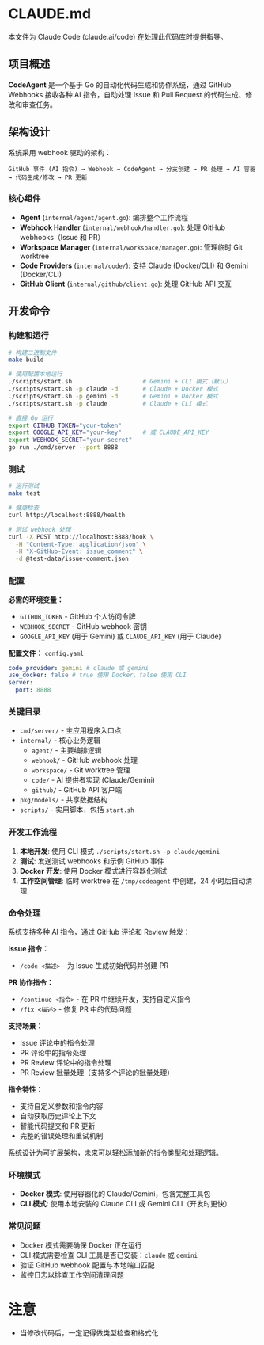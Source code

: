 # CLAUDE.md

本文件为 Claude Code (claude.ai/code) 在处理此代码库时提供指导。

## 项目概述

**CodeAgent** 是一个基于 Go 的自动化代码生成和协作系统，通过 GitHub Webhooks 接收各种 AI 指令，自动处理 Issue 和 Pull Request 的代码生成、修改和审查任务。

## 架构设计

系统采用 webhook 驱动的架构：

```
GitHub 事件 (AI 指令) → Webhook → CodeAgent → 分支创建 → PR 处理 → AI 容器 → 代码生成/修改 → PR 更新
```

### 核心组件

- **Agent** (`internal/agent/agent.go`): 编排整个工作流程
- **Webhook Handler** (`internal/webhook/handler.go`): 处理 GitHub webhooks（Issue 和 PR）
- **Workspace Manager** (`internal/workspace/manager.go`): 管理临时 Git worktree
- **Code Providers** (`internal/code/`): 支持 Claude (Docker/CLI) 和 Gemini (Docker/CLI)
- **GitHub Client** (`internal/github/client.go`): 处理 GitHub API 交互

## 开发命令

### 构建和运行

```bash
# 构建二进制文件
make build

# 使用配置本地运行
./scripts/start.sh                    # Gemini + CLI 模式（默认）
./scripts/start.sh -p claude -d       # Claude + Docker 模式
./scripts/start.sh -p gemini -d       # Gemini + Docker 模式
./scripts/start.sh -p claude          # Claude + CLI 模式

# 直接 Go 运行
export GITHUB_TOKEN="your-token"
export GOOGLE_API_KEY="your-key"      # 或 CLAUDE_API_KEY
export WEBHOOK_SECRET="your-secret"
go run ./cmd/server --port 8888
```

### 测试

```bash
# 运行测试
make test

# 健康检查
curl http://localhost:8888/health

# 测试 webhook 处理
curl -X POST http://localhost:8888/hook \
  -H "Content-Type: application/json" \
  -H "X-GitHub-Event: issue_comment" \
  -d @test-data/issue-comment.json
```

### 配置

**必需的环境变量：**

- `GITHUB_TOKEN` - GitHub 个人访问令牌
- `WEBHOOK_SECRET` - GitHub webhook 密钥
- `GOOGLE_API_KEY` (用于 Gemini) 或 `CLAUDE_API_KEY` (用于 Claude)

**配置文件：** `config.yaml`

```yaml
code_provider: gemini # claude 或 gemini
use_docker: false # true 使用 Docker，false 使用 CLI
server:
  port: 8888
```

### 关键目录

- `cmd/server/` - 主应用程序入口点
- `internal/` - 核心业务逻辑
  - `agent/` - 主要编排逻辑
  - `webhook/` - GitHub webhook 处理
  - `workspace/` - Git worktree 管理
  - `code/` - AI 提供者实现 (Claude/Gemini)
  - `github/` - GitHub API 客户端
- `pkg/models/` - 共享数据结构
- `scripts/` - 实用脚本，包括 `start.sh`

### 开发工作流程

1. **本地开发**: 使用 CLI 模式 `./scripts/start.sh -p claude/gemini`
2. **测试**: 发送测试 webhooks 和示例 GitHub 事件
3. **Docker 开发**: 使用 Docker 模式进行容器化测试
4. **工作空间管理**: 临时 worktree 在 `/tmp/codeagent` 中创建，24 小时后自动清理

### 命令处理

系统支持多种 AI 指令，通过 GitHub 评论和 Review 触发：

**Issue 指令：**

- `/code <描述>` - 为 Issue 生成初始代码并创建 PR

**PR 协作指令：**

- `/continue <指令>` - 在 PR 中继续开发，支持自定义指令
- `/fix <描述>` - 修复 PR 中的代码问题

**支持场景：**

- Issue 评论中的指令处理
- PR 评论中的指令处理
- PR Review 评论中的指令处理
- PR Review 批量处理（支持多个评论的批量处理）

**指令特性：**

- 支持自定义参数和指令内容
- 自动获取历史评论上下文
- 智能代码提交和 PR 更新
- 完整的错误处理和重试机制

系统设计为可扩展架构，未来可以轻松添加新的指令类型和处理逻辑。

### 环境模式

- **Docker 模式**: 使用容器化的 Claude/Gemini，包含完整工具包
- **CLI 模式**: 使用本地安装的 Claude CLI 或 Gemini CLI（开发时更快）

### 常见问题

- Docker 模式需要确保 Docker 正在运行
- CLI 模式需要检查 CLI 工具是否已安装：`claude` 或 `gemini`
- 验证 GitHub webhook 配置与本地端口匹配
- 监控日志以排查工作空间清理问题

# 注意

- 当修改代码后，一定记得做类型检查和格式化

